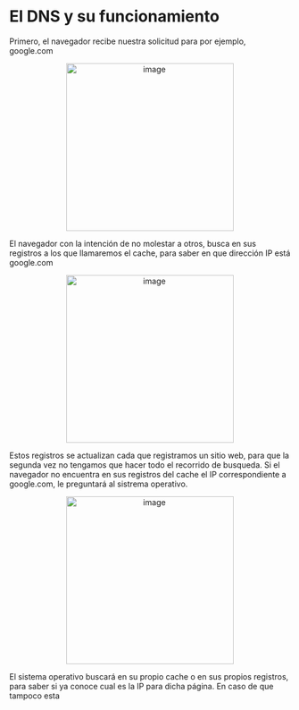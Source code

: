 # El DNS y su funcionamiento
Primero, el navegador recibe nuestra solicitud para por ejemplo, google.com
<p align="center">
<img width="300" alt="image" src="https://user-images.githubusercontent.com/89166148/173477299-c57ea192-8c8b-46d2-a030-8402489b0096.png">
</p>

El navegador con la intención de no molestar a otros, busca en sus registros a los que llamaremos el cache, para saber en que dirección IP está google.com
<p align="center">
<img width="300" alt="image" src="https://user-images.githubusercontent.com/89166148/173477299-c57ea192-8c8b-46d2-a030-8402489b0096.png">
</p>

Estos registros se actualizan cada que registramos un sitio web, para que la segunda vez no tengamos que hacer todo el recorrido de busqueda. Si el navegador no encuentra en sus registros del cache el IP correspondiente a google.com, le preguntará al sistrema operativo.
<p align="center">
<img width="300" alt="image" src="https://user-images.githubusercontent.com/89166148/173477299-c57ea192-8c8b-46d2-a030-8402489b0096.png">
</p>

El sistema operativo buscará en su propio cache o en sus propios registros, para saber si ya conoce cual es la IP para dicha página. En caso de que tampoco esta 
